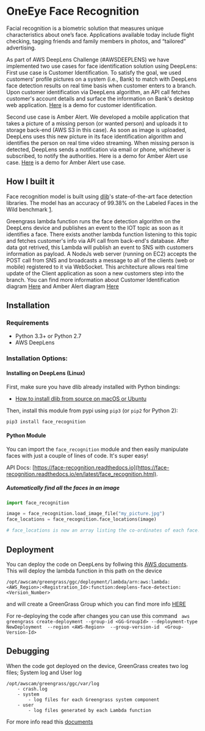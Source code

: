 # OneEye Face Recognition

Facial recognition is a biometric solution that measures unique characteristics about one’s face. Applications available today include flight checking, tagging friends and family members in photos, and “tailored” advertising.

As part of AWS DeepLens Challenge (#AWSDEEPLENS) we have implemented two use cases for face identification solution using DeepLens: First use case is Customer Identification. To satisfy the goal, we used customers’ profile pictures on a system (i.e., Bank) to match with DeepLens face detection results on real time basis when customer enters to a branch. Upon customer identification via DeepLens algorithm, an API call fetches customer's account details and surface the information on Bank's desktop web application. [Here](https://youtu.be/4WFmJTUzjTI) is a demo for customer identification.

Second use case is Amber Alert. We developed a mobile application that takes a picture of a missing person (or wanted person) and uploads it to storage back-end (AWS S3 in this case). As soon as image is uploaded, DeepLens uses this new picture in its face identification algorithm and identifies the person on real time video streaming. When missing person is detected, DeepLens sends a notification via email or phone, whichever is subscribed, to notify the authorities. Here is a demo for Amber Alert use case. [Here](https://youtu.be/zMAzF-suGXY) is a demo for Amber Alert use case.

## How I built it

Face recognition model is built using [dlib](http://dlib.net/)'s state-of-the-art face detection libraries. The model has an accuracy of 99.38% on the Labeled Faces in the Wild benchmark [1](https://github.com/ageitgey/face_recognition). 

Greengrass lambda function runs the face detection algorithm on the DeepLens device and publishes an event to the IOT topic as soon as it identifies a face. There exists another lambda function listening to this topic and fetches customer's info via API call from back-end's database. After data got retrived, this Lambda will publish an event to SNS with customers information as payload. A NodeJs web server (running on EC2) accepts the POST call from SNS and broadcasts a message to all of the clients (web or mobile) registered to it via WebSocket. This architecture allows real time update of the Client application as soon a new customers step into the branch. You can find more information about Customer Identification diagram [Here](https://github.com/medcv/OneEyeFaceDetection/blob/master/diagrams/CustomerIdentification.jpg) and Amber Alert diagram [Here](https://github.com/medcv/OneEyeFaceDetection/blob/master/diagrams/AmberAlert.jpg)

## Installation

### Requirements

  * Python 3.3+ or Python 2.7
  *  AWS DeepLens
### Installation Options:

#### Installing on DeepLens  (Linux)

First, make sure you have dlib already installed with Python bindings:

  * [How to install dlib from source on macOS or Ubuntu](https://gist.github.com/ageitgey/629d75c1baac34dfa5ca2a1928a7aeaf)

Then, install this module from pypi using `pip3` (or `pip2` for Python 2):

```bash
pip3 install face_recognition
```

#### Python Module

You can import the `face_recognition` module and then easily manipulate
faces with just a couple of lines of code. It's super easy!

API Docs: [https://face-recognition.readthedocs.io](https://face-recognition.readthedocs.io/en/latest/face_recognition.html).

##### Automatically find all the faces in an image

```python
import face_recognition

image = face_recognition.load_image_file("my_picture.jpg")
face_locations = face_recognition.face_locations(image)

# face_locations is now an array listing the co-ordinates of each face!
```

## Deployment 

You can deploy the code on DeepLens by follwing this [AWS documents](https://docs.aws.amazon.com/deeplens/latest/dg/deeplens-deploy-project.html). This will deploy the lambda function in this path on the device

 ```/opt/awscam/greengrass/ggc/deployment/lambda/arn:aws:lambda:<AWS_Region>:<Registration_Id>:function:deeplens-face-detection:<Version_Number>```

and will create a GreenGrass Group which you can find more info [HERE](https://docs.aws.amazon.com/greengrass/latest/developerguide/device-group.html)

For re-deploying the code after changes you can use this command
``` aws greengrass create-deployment --group-id <GG-GroupId> --deployment-type NewDeployment  --region <AWS-Region>  --group-version-id  <Group-Version-Id>```

## Debugging
When the code got deployed on the device, GreenGrass creates two log files; System log and User log
```
/opt/awscam/greengrass/ggc/var/log
    - crash.log
    - system
        - log files for each Greengrass system component
    - user
        - log files generated by each Lambda function
```

For more info read this [documents](https://docs.aws.amazon.com/greengrass/latest/developerguide/greengrass-logs-overview.html)


